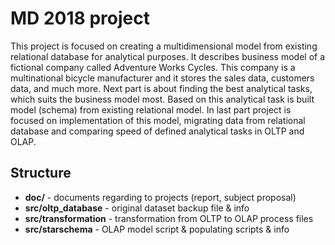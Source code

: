 # MD 2018 project
This project is focused on creating a multidimensional model from existing relational database for analytical purposes. It describes business model of a fictional company called Adventure Works Cycles. This company is a multinational bicycle manufacturer and it stores the sales data, customers data, and much more. Next part is about finding the best analytical tasks, which suits the business model most. Based on this analytical task is built model (schema) from existing relational model. In last part project is focused on implementation of this model, migrating data from relational database and comparing speed of defined analytical tasks in OLTP and OLAP.

## Structure
* **doc/** - documents regarding to projects (report, subject proposal)
* **src/oltp_database** - original dataset backup file & info
* **src/transformation** - transformation from OLTP to OLAP process files
* **src/starschema** - OLAP model script & populating scripts & info
